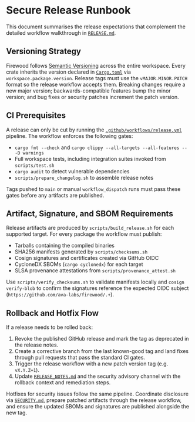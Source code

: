 # Secure Release Runbook

This document summarises the release expectations that complement the detailed
workflow walkthrough in [`RELEASE.md`](RELEASE.md).

## Versioning Strategy

Firewood follows [Semantic Versioning](https://semver.org/) across the entire
workspace. Every crate inherits the version declared in
[`Cargo.toml`](Cargo.toml) via `workspace.package.version`. Release tags must use
the `vMAJOR.MINOR.PATCH` format so the release workflow accepts them. Breaking
changes require a new major version; backwards-compatible features bump the
minor version; and bug fixes or security patches increment the patch version.

## CI Prerequisites

A release can only be cut by running the
[`.github/workflows/release.yml`](.github/workflows/release.yml) pipeline. The
workflow enforces the following gates:

- `cargo fmt --check` and `cargo clippy --all-targets --all-features -- -D warnings`
- Full workspace tests, including integration suites invoked from
  `scripts/test.sh`
- `cargo audit` to detect vulnerable dependencies
- `scripts/prepare_changelog.sh` to assemble release notes

Tags pushed to `main` or manual `workflow_dispatch` runs must pass these gates
before any artifacts are published.

## Artifact, Signature, and SBOM Requirements

Release artifacts are produced by `scripts/build_release.sh` for each supported
target. For every package the workflow must publish:

- Tarballs containing the compiled binaries
- SHA256 manifests generated by `scripts/checksums.sh`
- Cosign signatures and certificates created via GitHub OIDC
- CycloneDX SBOMs (`cargo cyclonedx`) for each target
- SLSA provenance attestations from `scripts/provenance_attest.sh`

Use `scripts/verify_checksums.sh` to validate manifests locally and
`cosign verify-blob` to confirm the signatures reference the expected OIDC
subject (`https://github.com/ava-labs/firewood/.+`).

## Rollback and Hotfix Flow

If a release needs to be rolled back:

1. Revoke the published GitHub release and mark the tag as deprecated in the
   release notes.
2. Create a corrective branch from the last known-good tag and land fixes through
   pull requests that pass the standard CI gates.
3. Trigger the release workflow with a new patch version tag (e.g. `vX.Y.Z+1`).
4. Update [`RELEASE_NOTES.md`](RELEASE_NOTES.md) and the security advisory channel
   with the rollback context and remediation steps.

Hotfixes for security issues follow the same pipeline. Coordinate disclosure via
[`SECURITY.md`](SECURITY.md), prepare patched artifacts through the release
workflow, and ensure the updated SBOMs and signatures are published alongside
the new tag.
